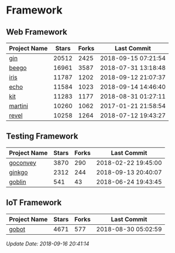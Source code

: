 # Framework

## Web Framework

| Project Name | Stars | Forks | Last Commit |
| ------------ | ----- | ----- | ----------- |
| [gin](https://github.com/gin-gonic/gin) | 20512 | 2425 | 2018-09-15 07:21:54 |
| [beego](https://github.com/astaxie/beego) | 16961 | 3587 | 2018-07-31 13:18:48 |
| [iris](https://github.com/kataras/iris) | 11787 | 1202 | 2018-09-12 21:07:37 |
| [echo](https://github.com/labstack/echo) | 11584 | 1023 | 2018-09-14 14:46:40 |
| [kit](https://github.com/go-kit/kit) | 11283 | 1177 | 2018-08-31 01:27:11 |
| [martini](https://github.com/go-martini/martini) | 10260 | 1062 | 2017-01-21 21:58:54 |
| [revel](https://github.com/revel/revel) | 10258 | 1264 | 2018-07-12 19:43:27 |

## Testing Framework

| Project Name | Stars | Forks | Last Commit |
| ------------ | ----- | ----- | ----------- |
| [goconvey](https://github.com/smartystreets/goconvey) | 3870 | 290 | 2018-02-22 19:45:00 |
| [ginkgo](https://github.com/onsi/ginkgo) | 2312 | 244 | 2018-09-13 20:40:07 |
| [goblin](https://github.com/franela/goblin) | 541 | 43 | 2018-06-24 19:43:45 |

## IoT Framework

| Project Name | Stars | Forks | Last Commit |
| ------------ | ----- | ----- | ----------- |
| [gobot](https://github.com/hybridgroup/gobot) | 4671 | 577 | 2018-08-30 05:02:59 |

*Update Date: 2018-09-16 20:41:14*